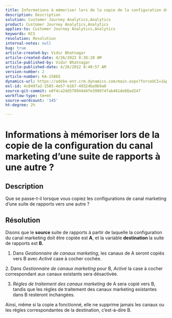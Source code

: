 ```yaml
---
title: Informations à mémoriser lors de la copie de la configuration du canal marketing d’une suite de rapports à une autre ?
description: Description
solution: Customer Journey Analytics,Analytics
product: Customer Journey Analytics,Analytics
applies-to: Customer Journey Analytics,Analytics
keywords: KCS
resolution: Resolution
internal-notes: null
bug: true
article-created-by: Vidur Bhatnagar
article-created-date: 4/26/2022 8:38:20 AM
article-published-by: Vidur Bhatnagar
article-published-date: 4/26/2022 8:40:57 AM
version-number: 2
article-number: KA-15865
dynamics-url: https://adobe-ent.crm.dynamics.com/main.aspx?forceUCI=1&pagetype=entityrecord&etn=knowledgearticle&id=7b416a33-3cc5-ec11-a7b6-0022480a1004
exl-id: 4c8497a2-2585-4e57-b167-49324ba9b9a0
source-git-commit: e8f4ca2dd578944d4fe399074fab461de88ad247
workflow-type: tm+mt
source-wordcount: '145'
ht-degree: 2%

---
```


# Informations à mémoriser lors de la copie de la configuration du canal marketing d’une suite de rapports à une autre ?

## Description


Que se passe-t-il lorsque vous copiez les configurations de canal marketing d’une suite de rapports vers une autre ?


## Résolution


Disons que le <b>source </b>suite de rapports à partir de laquelle la configuration du canal marketing doit être copiée est <b>A</b>, et la variable <b>destination </b>la suite de rapports est <b>B.</b>

1. Dans *Gestionnaire de canaux marketing*, les canaux de A seront copiés vers B avec *Activé* case à cocher cochée.

2. Dans *Gestionnaire de canaux marketing* pour B, *Activé* la case à cocher correspondant aux canaux existants sera désactivée.

3. *Règles de traitement des canaux marketing* de A sera copié vers B, tandis que les règles de traitement des canaux marketing existantes dans B resteront inchangées.

Ainsi, même si la copie a fonctionné, elle ne supprime jamais les canaux ou les règles correspondantes de la destination, c’est-à-dire B.
